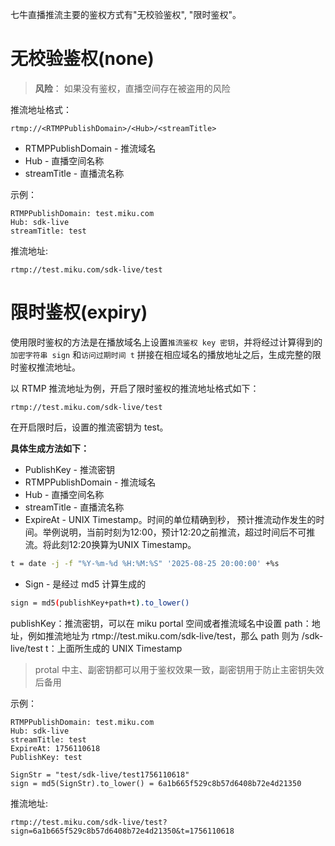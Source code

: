七牛直播推流主要的鉴权方式有"无校验鉴权", "限时鉴权"。


# 无校验鉴权(none)
> **风险**： 如果没有鉴权，直播空间存在被盗用的风险

推流地址格式：
```
rtmp://<RTMPPublishDomain>/<Hub>/<streamTitle>
```
* RTMPPublishDomain - 推流域名
* Hub - 直播空间名称
* streamTitle - 直播流名称

示例：
```
RTMPPublishDomain: test.miku.com
Hub: sdk-live
streamTitle: test
```

推流地址:
```
rtmp://test.miku.com/sdk-live/test
```

# 限时鉴权(expiry)

使用限时鉴权的方法是在播放域名上设置`推流鉴权 key 密钥`，并将经过计算得到的`加密字符串 sign` 和`访问过期时间 t` 拼接在相应域名的播放地址之后，生成完整的限时鉴权推流地址。

以 RTMP 推流地址为例，开启了限时鉴权的推流地址格式如下： 
```
rtmp://test.miku.com/sdk-live/test
```

在开启限时后，设置的推流密钥为 test。

**具体生成方法如下：**

* PublishKey - 推流密钥
* RTMPPublishDomain - 推流域名
* Hub - 直播空间名称
* streamTitle - 直播流名称
* ExpireAt - UNIX Timestamp。时间的单位精确到秒， 预计推流动作发生的时间。举例说明，当前时刻为12:00，预计12:20之前推流，超过时间后不可推流。将此刻12:20换算为UNIX Timestamp。
```bash
t = date -j -f "%Y-%m-%d %H:%M:%S" '2025-08-25 20:00:00' +%s
```
* Sign - 是经过 md5 计算生成的

```bash
sign = md5(publishKey+path+t).to_lower() 
```
publishKey：推流密钥，可以在 miku portal 空间或者推流域名中设置
path：地址，例如推流地址为 rtmp://test.miku.com/sdk-live/test，那么 path 则为 /sdk-live/test
t：上面所生成的 UNIX Timestamp

> protal 中主、副密钥都可以用于鉴权效果一致，副密钥用于防止主密钥失效后备用

示例：
```
RTMPPublishDomain: test.miku.com
Hub: sdk-live
streamTitle: test
ExpireAt: 1756110618
PublishKey: test

SignStr = "test/sdk-live/test1756110618"
sign = md5(SignStr).to_lower() = 6a1b665f529c8b57d6408b72e4d21350
```

推流地址:
```
rtmp://test.miku.com/sdk-live/test?sign=6a1b665f529c8b57d6408b72e4d21350&t=1756110618
```